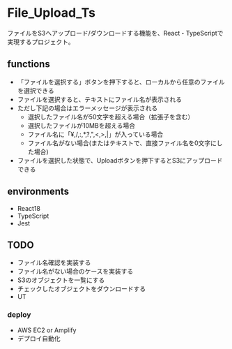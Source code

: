 # File_Upload_Ts
ファイルをS3へアップロード/ダウンロードする機能を、React・TypeScriptで実現するプロジェクト。

## functions
- 「ファイルを選択する」ボタンを押下すると、ローカルから任意のファイルを選択できる
- ファイルを選択すると、テキストにファイル名が表示される
- ただし下記の場合はエラーメッセージが表示される
  - 選択したファイル名が50文字を超える場合（拡張子を含む）
  - 選択したファイルが10MBを超える場合
  - ファイル名に「¥,/,:,*,?,",<,>,|」が入っている場合
  - ファイル名がない場合(またはテキストで、直接ファイル名を0文字にした場合)
- ファイルを選択した状態で、Uploadボタンを押下するとS3にアップロードできる

## environments
- React18
- TypeScript
- Jest
## TODO
- ファイル名確認を実装する
- ファイル名がない場合のケースを実装する
- S3のオブジェクトを一覧にする
- チェックしたオブジェクトをダウンロードする
- UT

### deploy
- AWS EC2 or Amplify
- デプロイ自動化
